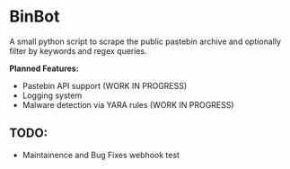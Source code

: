 # BinBot
A small python script to scrape the public pastebin archive and optionally filter by keywords and regex queries.

**Planned Features:**

* Pastebin API support (WORK IN PROGRESS)
* Logging system
* Malware detection via YARA rules (WORK IN PROGRESS)


## TODO:
- Maintainence and Bug Fixes
webhook test

